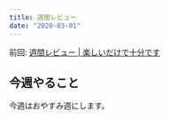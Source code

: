 ```yaml
---
title: 週間レビュー
date: "2020-03-01"
---
```


前回: [週間レビュー | 楽しいだけで十分です](https://yinm.info/20200223/)

## 今週やること
今週はおやすみ週にします。
